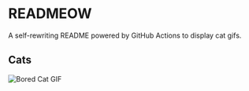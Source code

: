 # READMEOW

A self-rewriting README powered by GitHub Actions to display cat gifs.

## Cats

![Bored Cat GIF](https://media3.giphy.com/media/v1.Y2lkPTlhY2QwMmRhb3lqczdwMno1dDNvOWpodml3MDN1d2w3eDB5OTdpZDNkbzJ0d3NwciZlcD12MV9naWZzX3NlYXJjaCZjdD1n/mlvseq9yvZhba/200.gif)
